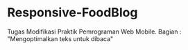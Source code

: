 # Responsive-FoodBlog
Tugas Modifikasi Praktik Pemrograman Web Mobile.
Bagian : "Mengoptimalkan teks untuk dibaca"
